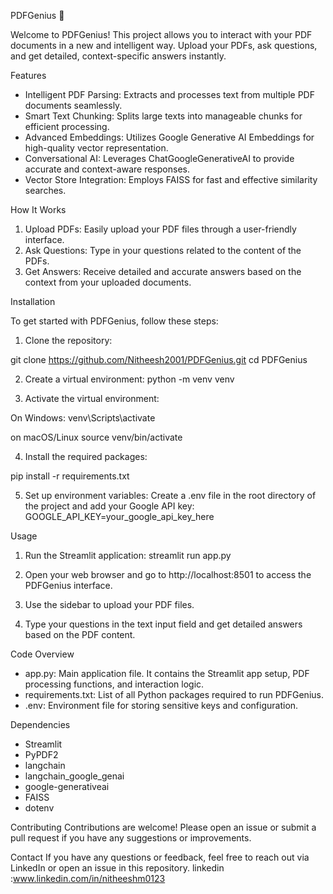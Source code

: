 PDFGenius 💁


Welcome to PDFGenius! This project allows you to interact with your PDF documents in a new and intelligent way. Upload your PDFs, ask questions, and get detailed, context-specific answers instantly.

Features
* Intelligent PDF Parsing: Extracts and processes text from multiple PDF documents seamlessly.
* Smart Text Chunking: Splits large texts into manageable chunks for efficient processing.
* Advanced Embeddings: Utilizes Google Generative AI Embeddings for high-quality vector representation.
* Conversational AI: Leverages ChatGoogleGenerativeAI to provide accurate and context-aware responses.
* Vector Store Integration: Employs FAISS for fast and effective similarity searches.
  
How It Works

1. Upload PDFs: Easily upload your PDF files through a user-friendly interface.
2. Ask Questions: Type in your questions related to the content of the PDFs.
3. Get Answers: Receive detailed and accurate answers based on the context from your uploaded documents.


Installation

To get started with PDFGenius, follow these steps:

1. Clone the repository: 

git clone https://github.com/Nitheesh2001/PDFGenius.git
cd PDFGenius

2. Create a virtual environment:
python -m venv venv

3. Activate the virtual environment:

On Windows:
venv\Scripts\activate

on macOS/Linux
source venv/bin/activate

4. Install the required packages:

pip install -r requirements.txt

5. Set up environment variables:
Create a .env file in the root directory of the project and add your Google API key:
GOOGLE_API_KEY=your_google_api_key_here



Usage
1. Run the Streamlit application:
streamlit run app.py


2. Open your web browser and go to http://localhost:8501 to access the PDFGenius interface.

3. Use the sidebar to upload your PDF files.

4. Type your questions in the text input field and get detailed answers based on the PDF content.



Code Overview


* app.py: Main application file. It contains the Streamlit app setup, PDF processing functions, and interaction logic.
* requirements.txt: List of all Python packages required to run PDFGenius.
* .env: Environment file for storing sensitive keys and configuration.

  
Dependencies

* Streamlit
* PyPDF2
* langchain
* langchain_google_genai
* google-generativeai
* FAISS
* dotenv

  
Contributing
Contributions are welcome! Please open an issue or submit a pull request if you have any suggestions or improvements.



Contact
If you have any questions or feedback, feel free to reach out via LinkedIn or open an issue in this repository.
linkedin :www.linkedin.com/in/nitheeshm0123

